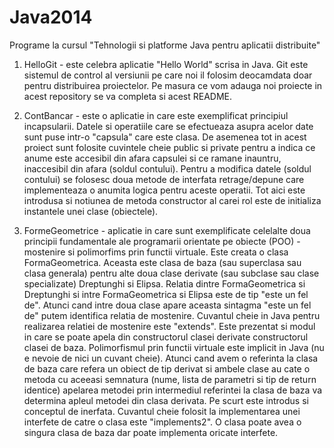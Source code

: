 Java2014
========

Programe la cursul "Tehnologii si platforme Java pentru aplicatii distribuite"

1. HelloGit - este celebra aplicatie "Hello World" scrisa in Java. Git este sistemul de control al versiunii 
pe care noi il folosim deocamdata doar pentru distribuirea proiectelor. 
Pe masura ce vom adauga noi proiecte in acest repository se va completa si acest README.

2. ContBancar - este o aplicatie in care este exemplificat principiul incapsularii. Datele si operatiile care
se efectueaza asupra acelor date sunt puse intr-o "capsula" care este clasa. De asemenea tot in acest proiect 
 sunt folosite cuvintele cheie public si private pentru a indica ce anume este accesibil din afara capsulei
si ce ramane inauntru, inaccesibil din afara (soldul contului). Pentru a modifica datele (soldul contului) se folosesc 
doua metode de interfata retrage/depune care implementeaza o anumita logica pentru aceste operatii. 
Tot aici este introdusa si notiunea de metoda constructor al carei rol este de initializa instantele unei clase (obiectele). 

3. FormeGeometrice - aplicatie in care sunt exemplificate celelalte doua principii fundamentale ale programarii orientate
pe obiecte (POO) - mostenire si polimorfims prin functii virtuale. Este creata o clasa FormaGeometrica. Aceasta este clasa
de baza (sau superclasa sau clasa generala) pentru alte doua clase derivate (sau subclase sau clase specializate)
Dreptunghi si Elipsa. Relatia dintre FormaGeometrica si Dreptunghi si intre FormaGeometrica si Elipsa este de tip
"este un fel de". Atunci cand intre doua clase apare aceasta sintagma "este un fel de" putem identifica relatia de mostenire. 
Cuvantul cheie in Java pentru realizarea relatiei de mostenire este "extends". Este prezentat si modul in care se poate
apela din constructorul clasei derivate constructorul clasei de baza. 
Polimorfismul prin functii virtuale este implicit in Java (nu e nevoie de nici un cuvant cheie). Atunci cand avem o 
referinta la clasa de baza care refera un obiect de tip derivat si ambele clase au cate o metoda cu aceeasi semnatura
(nume, lista de parametri si tip de return identice) apelarea metodei prin intermediul referintei la clasa de baza va
determina apleul metodei din clasa derivata. 
Pe scurt este introdus si conceptul de inerfata. Cuvantul cheie folosit la implementarea unei interfete de catre o  clasa
este "implements2". O clasa poate avea o singura clasa de baza dar poate implementa oricate interfete. 

